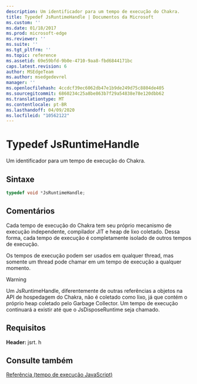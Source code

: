 ```yaml
---
description: Um identificador para um tempo de execução do Chakra.
title: Typedef JsRuntimeHandle | Documentos da Microsoft
ms.custom: ''
ms.date: 01/18/2017
ms.prod: microsoft-edge
ms.reviewer: ''
ms.suite: ''
ms.tgt_pltfrm: ''
ms.topic: reference
ms.assetid: 69e59bfd-9b0e-4710-9aa8-fbd6844171bc
caps.latest.revision: 6
author: MSEdgeTeam
ms.author: msedgedevrel
manager: ''
ms.openlocfilehash: 4ccdcf39ec6062db47e1b9de249d75c8804de405
ms.sourcegitcommit: 6860234c25a8be863b7f29a54838e78e120dbb62
ms.translationtype: MT
ms.contentlocale: pt-BR
ms.lasthandoff: 04/09/2020
ms.locfileid: "10562122"
---
```

# Typedef JsRuntimeHandle
Um identificador para um tempo de execução do Chakra.  
  
## Sintaxe  
  
```cpp  
typedef void *JsRuntimeHandle;  
```  
  
## Comentários  
 Cada tempo de execução do Chakra tem seu próprio mecanismo de execução independente, compilador JIT e heap de lixo coletado. Dessa forma, cada tempo de execução é completamente isolado de outros tempos de execução.  
  
 Os tempos de execução podem ser usados em qualquer thread, mas somente um thread pode chamar em um tempo de execução a qualquer momento.  
  
> [!WARNING]
>  Um JsRuntimeHandle, diferentemente de outras referências a objetos na API de hospedagem do Chakra, não é coletado como lixo, já que contém o próprio heap coletado pelo Garbage Collector. Um tempo de execução continuará a existir até que o JsDisposeRuntime seja chamado.  
  
## Requisitos  
 **Header:** jsrt. h  
  
## Consulte também  
 [Referência (tempo de execução JavaScript)](../chakra-hosting/reference-javascript-runtime.md)